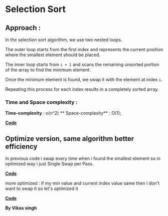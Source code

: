 # Selection Sort

## Approach : 

In the selection sort algorithm, we use two nested loops.

The outer loop starts from the first index and represents the current position where the smallest element should be placed.

The inner loop starts from `i + 1` and scans the remaining unsorted portion of the array to find the minimum element.

Once the minimum element is found, we swap it with the element at index `i`.

Repeating this process for each index results in a completely sorted array.


### Time and Space complexity : 

**Time-complexity** : o(n^2) 
** Space-complexity** : O(1);

**[Code](./iterative-approach.js)**


## Optimize version, same algorithm better efficiency 

In previous code i swap every time when i found the smallest element so in optimized way i just Single Swap per Pass.

**[Code](./solution1.js)**


more optimized : if my min value and current index value same then i don't want to swap it so let's optimized it

**[Code](./solution.js)**



**By Vikas singh**